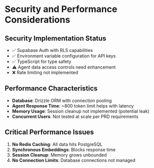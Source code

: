 # Security and Performance Considerations

## Security Implementation Status
- ✅ Supabase Auth with RLS capabilities
- ✅ Environment variable configuration for API keys
- ✅ TypeScript for type safety
- ⚠️ Agent data access controls need enhancement
- ❌ Rate limiting not implemented

## Performance Characteristics
- **Database**: Drizzle ORM with connection pooling
- **Agent Response Time**: ~800 token limit helps with latency
- **Memory Usage**: Session cleanup not implemented (potential leak)
- **Concurrent Users**: Not tested at scale per PRD requirements

## Critical Performance Issues
1. **No Redis Caching**: All data hits PostgreSQL
2. **Synchronous Embeddings**: Blocks response time
3. **Session Cleanup**: Memory grows unbounded
4. **No Connection Limits**: Database connections not managed
